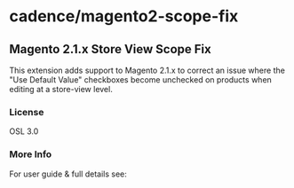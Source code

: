 # cadence/magento2-scope-fix
## Magento 2.1.x Store View Scope Fix
This extension adds support to Magento 2.1.x to correct an issue where the "Use Default Value" checkboxes become unchecked on products when editing at a store-view level.

### License

OSL 3.0

### More Info

For user guide & full details see: 


